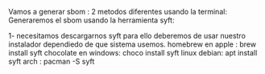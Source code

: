 Vamos a generar sbom :
2 metodos diferentes usando la terminal:
Generaremos el sbom usando la herramienta syft:

1- necesitamos descargarnos syft para ello deberemos de usar nuestro instalador dependiedo de que sistema usemos.
homebrew en apple : brew install syft
chocolate en windows: choco install syft 
linux debian: apt install syft
arch : pacman -S syft
